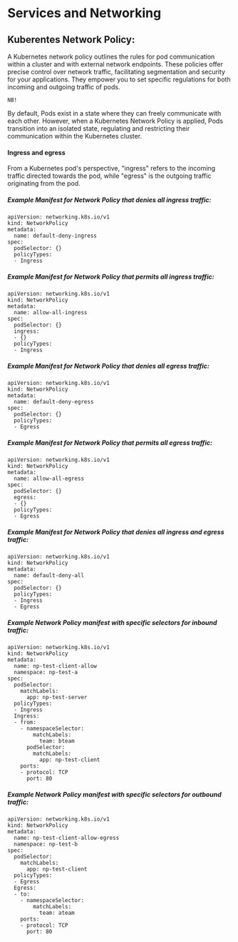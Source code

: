 # Services and Networking

## Kuberentes Network Policy:

A Kubernetes network policy outlines the rules for pod communication within a cluster and with external network endpoints. These policies offer precise control over network traffic, facilitating segmentation and security for your applications. They empower you to set specific regulations for both incoming and outgoing traffic of pods.

`NB!`

By default, Pods exist in a state where they can freely communicate with each other. However, when a Kubernetes Network Policy is applied, Pods transition into an isolated state, regulating and restricting their communication within the Kubernetes cluster.

#### Ingress and egress

From a Kubernetes pod's perspective, "ingress" refers to the incoming traffic directed towards the pod, while "egress" is the outgoing traffic originating from the pod.

##### Example Manifest for Network Policy that denies all ingress traffic:

```
apiVersion: networking.k8s.io/v1
kind: NetworkPolicy
metadata:
  name: default-deny-ingress
spec:
  podSelector: {}
  policyTypes:
  - Ingress
```

##### Example Manifest for Network Policy that permits all ingress traffic:

```
apiVersion: networking.k8s.io/v1
kind: NetworkPolicy
metadata:
  name: allow-all-ingress
spec:
  podSelector: {}
  ingress:
  - {}
  policyTypes:
  - Ingress
```

##### Example Manifest for Network Policy that denies all egress traffic:

```
apiVersion: networking.k8s.io/v1
kind: NetworkPolicy
metadata:
  name: default-deny-egress
spec:
  podSelector: {}
  policyTypes:
  - Egress
```

##### Example Manifest for Network Policy that permits all egress traffic:

```
apiVersion: networking.k8s.io/v1
kind: NetworkPolicy
metadata:
  name: allow-all-egress
spec:
  podSelector: {}
  egress:
  - {}
  policyTypes:
  - Egress
```

##### Example Manifest for Network Policy that denies all ingress and egress traffic:

```
apiVersion: networking.k8s.io/v1
kind: NetworkPolicy
metadata:
  name: default-deny-all
spec:
  podSelector: {}
  policyTypes:
  - Ingress
  - Egress
```

##### Example Network Policy manifest with specific selectors for inbound traffic:

```
apiVersion: networking.k8s.io/v1
kind: NetworkPolicy
metadata:
  name: np-test-client-allow
  namespace: np-test-a
spec: 
  podSelector:
    matchLabels:
      app: np-test-server
  policyTypes:
  - Ingress
  Ingress:
  - from:
    - namespaceSelector:
        matchLabels:
          team: bteam
      podSelector:
        matchLabels:
          app: np-test-client
    ports:
    - protocol: TCP
      port: 80
```

##### Example Network Policy manifest with specific selectors for outbound traffic:

```
apiVersion: networking.k8s.io/v1
kind: NetworkPolicy
metadata:
  name: np-test-client-allow-egress
  namespace: np-test-b
spec:
  podSelector:
    matchLabels:
      app: np-test-client
  policyTypes:
  - Egress
  Egress:
  - to:
    - namespaceSelector:
        matchLabels:
          team: ateam
    ports:
    - protocol: TCP
      port: 80
```
